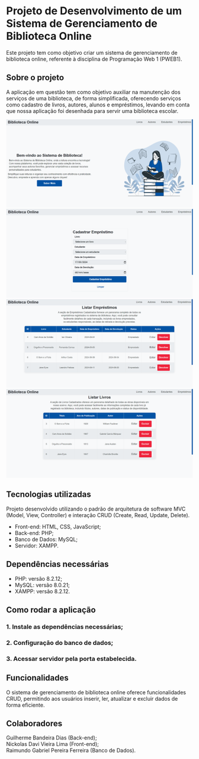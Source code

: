 # Projeto de Desenvolvimento de um Sistema de Gerenciamento de Biblioteca Online

Este projeto tem como objetivo criar um sistema de gerenciamento de biblioteca online, 
referente à disciplina de Programação Web 1 (PWEB1).

## Sobre o projeto

A aplicação em questão tem como objetivo auxiliar na manutenção dos serviços de uma biblioteca, de forma simplificada, 
oferecendo serviços como cadastro de livros, autores, alunos e empréstimos, levando em conta que nossa aplicação 
foi desenhada para servir uma biblioteca escolar.

![Página Principal](https://github.com/DevGuiBan/pweb1-Biblioteca/blob/main/imgs/PaginaPrincipal.png) ![Cadastro De Emprestimos](https://github.com/DevGuiBan/pweb1-Biblioteca/blob/main/imgs/CadastroDeEmprestimos.png)
![Listagem De Emprestimos](https://github.com/DevGuiBan/pweb1-Biblioteca/blob/main/imgs/ListagemDeEmprestimos.png) ![Listagem De Livros](https://github.com/DevGuiBan/pweb1-Biblioteca/blob/main/imgs/ListagemDeLivros.png)

## Tecnologias utilizadas

Projeto desenvolvido utilizando o padrão de arquitetura de software MVC (Model, View, Controller) e 
interação CRUD (Create, Read, Update, Delete).

- Front-end: HTML, CSS, JavaScript;
- Back-end: PHP;
- Banco de Dados: MySQL;
- Servidor: XAMPP.

## Dependências necessárias

- PHP: versão 8.2.12;
- MySQL: versão 8.0.21;
- XAMPP: versão 8.2.12.

## Como rodar a aplicação

### 1. Instale as dependências necessárias;
### 2. Configuração do banco de dados;
### 3. Acessar servidor pela porta estabelecida.

## Funcionalidades

O sistema de gerenciamento de biblioteca online oferece funcionalidades CRUD, permitindo aos usuários inserir, ler, 
atualizar e excluir dados de forma eficiente.

## Colaboradores

Guilherme Bandeira Dias (Back-end);  
Nickolas Davi Vieira Lima (Front-end);  
Raimundo Gabriel Pereira Ferreira (Banco de Dados).
